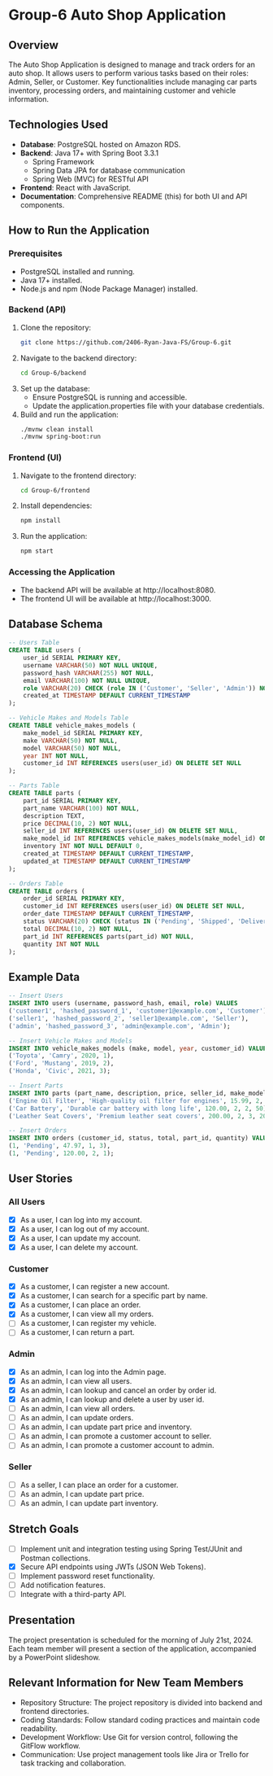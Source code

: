 # Group-6 Auto Shop Application

## Overview
The Auto Shop Application is designed to manage and track orders for an auto shop. It allows users to perform various tasks based on their roles: Admin, Seller, or Customer. Key functionalities include managing car parts inventory, processing orders, and maintaining customer and vehicle information.

## Technologies Used
- **Database**: PostgreSQL hosted on Amazon RDS.
- **Backend**: Java 17+ with Spring Boot 3.3.1
    - Spring Framework
    - Spring Data JPA for database communication
    - Spring Web (MVC) for RESTful API
- **Frontend**: React with JavaScript.
- **Documentation**: Comprehensive README (this) for both UI and API components.

## How to Run the Application
### Prerequisites
- PostgreSQL installed and running.
- Java 17+ installed.
- Node.js and npm (Node Package Manager) installed.

### Backend (API)
1. Clone the repository:
   ```bash
   git clone https://github.com/2406-Ryan-Java-FS/Group-6.git
   ```
3. Navigate to the backend directory:
   ```bash
   cd Group-6/backend
   ```
3. Set up the database:
   - Ensure PostgreSQL is running and accessible.
   - Update the application.properties file with your database credentials.
4. Build and run the application:
   ```bash
   ./mvnw clean install
   ./mvnw spring-boot:run
   ```

### Frontend (UI)
1. Navigate to the frontend directory:
   ```bash
   cd Group-6/frontend
   ```
2. Install dependencies:
   ```bash
   npm install
   ```
3. Run the application:
   ```bash
   npm start
   ```
### Accessing the Application
- The backend API will be available at http://localhost:8080.
- The frontend UI will be available at http://localhost:3000.

## Database Schema
```sql
-- Users Table
CREATE TABLE users (
    user_id SERIAL PRIMARY KEY,
    username VARCHAR(50) NOT NULL UNIQUE,
    password_hash VARCHAR(255) NOT NULL,
    email VARCHAR(100) NOT NULL UNIQUE,
    role VARCHAR(20) CHECK (role IN ('Customer', 'Seller', 'Admin')) NOT NULL,
    created_at TIMESTAMP DEFAULT CURRENT_TIMESTAMP
);

-- Vehicle Makes and Models Table
CREATE TABLE vehicle_makes_models (
    make_model_id SERIAL PRIMARY KEY,
    make VARCHAR(50) NOT NULL,
    model VARCHAR(50) NOT NULL,
    year INT NOT NULL,
    customer_id INT REFERENCES users(user_id) ON DELETE SET NULL
);

-- Parts Table
CREATE TABLE parts (
    part_id SERIAL PRIMARY KEY,
    part_name VARCHAR(100) NOT NULL,
    description TEXT,
    price DECIMAL(10, 2) NOT NULL,
    seller_id INT REFERENCES users(user_id) ON DELETE SET NULL,
    make_model_id INT REFERENCES vehicle_makes_models(make_model_id) ON DELETE SET NULL,
    inventory INT NOT NULL DEFAULT 0,
    created_at TIMESTAMP DEFAULT CURRENT_TIMESTAMP,
    updated_at TIMESTAMP DEFAULT CURRENT_TIMESTAMP
);

-- Orders Table
CREATE TABLE orders (
    order_id SERIAL PRIMARY KEY,
    customer_id INT REFERENCES users(user_id) ON DELETE SET NULL,
    order_date TIMESTAMP DEFAULT CURRENT_TIMESTAMP,
    status VARCHAR(20) CHECK (status IN ('Pending', 'Shipped', 'Delivered', 'Cancelled')) NOT NULL,
    total DECIMAL(10, 2) NOT NULL,
    part_id INT REFERENCES parts(part_id) NOT NULL,
    quantity INT NOT NULL
);
```
## Example Data
```sql
-- Insert Users
INSERT INTO users (username, password_hash, email, role) VALUES
('customer1', 'hashed_password_1', 'customer1@example.com', 'Customer'),
('seller1', 'hashed_password_2', 'seller1@example.com', 'Seller'),
('admin', 'hashed_password_3', 'admin@example.com', 'Admin');

-- Insert Vehicle Makes and Models
INSERT INTO vehicle_makes_models (make, model, year, customer_id) VALUES
('Toyota', 'Camry', 2020, 1),
('Ford', 'Mustang', 2019, 2),
('Honda', 'Civic', 2021, 3);

-- Insert Parts
INSERT INTO parts (part_name, description, price, seller_id, make_model_id, inventory) VALUES
('Engine Oil Filter', 'High-quality oil filter for engines', 15.99, 2, 1, 100),
('Car Battery', 'Durable car battery with long life', 120.00, 2, 2, 50),
('Leather Seat Covers', 'Premium leather seat covers', 200.00, 2, 3, 20);

-- Insert Orders
INSERT INTO orders (customer_id, status, total, part_id, quantity) VALUES
(1, 'Pending', 47.97, 1, 3),
(1, 'Pending', 120.00, 2, 1);
```

## User Stories
### All Users
- [x] As a user, I can log into my account.
- [x] As a user, I can log out of my account.
- [x] As a user, I can update my account.
- [x] As a user, I can delete my account.

### Customer
- [x] As a customer, I can register a new account.
- [x] As a customer, I can search for a specific part by name.
- [x] As a customer, I can place an order.
- [x] As a customer, I can view all my orders.
- [ ] As a customer, I can register my vehicle.
- [ ] As a customer, I can return a part.

### Admin
- [x] As an admin, I can log into the Admin page.
- [x] As an admin, I can view all users.
- [x] As an admin, I can lookup and cancel an order by order id.
- [x] As an admin, I can lookup and delete a user by user id.
- [ ] As an admin, I can view all orders.
- [ ] As an admin, I can update orders.
- [ ] As an admin, I can update part price and inventory.
- [ ] As an admin, I can promote a customer account to seller.
- [ ] As an admin, I can promote a customer account to admin.

### Seller
- [ ] As a seller, I can place an order for a customer.
- [ ] As an admin, I can update part price.
- [ ] As an admin, I can update part inventory.

## Stretch Goals
- [ ] Implement unit and integration testing using Spring Test/JUnit and Postman collections.
- [x] Secure API endpoints using JWTs (JSON Web Tokens).
- [ ] Implement password reset functionality.
- [ ] Add notification features.
- [ ] Integrate with a third-party API.

## Presentation
The project presentation is scheduled for the morning of July 21st, 2024. Each team member will present a section of the application, accompanied by a PowerPoint slideshow.

## Relevant Information for New Team Members
- Repository Structure: The project repository is divided into backend and frontend directories.
- Coding Standards: Follow standard coding practices and maintain code readability.
- Development Workflow: Use Git for version control, following the GitFlow workflow.
- Communication: Use project management tools like Jira or Trello for task tracking and collaboration.
